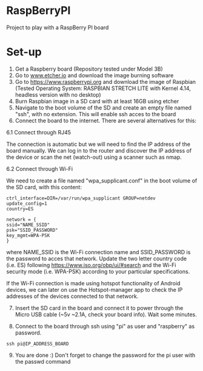 # RaspBerryPI
Project to play with a RaspBerry PI board

# Set-up
1. Get a Raspberry board (Repository tested under Model 3B)
2. Go to www.etcher.io and download the image burning software
3. Go to https://www.raspberrypi.org and download the image of Raspbian 
(Tested Operating System: RASPBIAN STRETCH LITE with Kernel 4.14, headless version with no desktop)
4. Burn Raspbian image in a SD card with at least 16GB using etcher
5. Navigate to the boot volume of the SD and create an empty file named "ssh", with no extension.
This will enable ssh acces to the board
6. Connect the board to the internet. There are several alternatives for this:

6.1 Connect through RJ45

The connection is automatic but we will need to find the IP address of the board manually. We can log in to the router and discover the IP address of the device or scan the net (watch-out) using a scanner such as nmap.

6.2 Connect through Wi-Fi

We need to create a file named "wpa_supplicant.conf" in the boot volume of the SD card, with this content:
```
ctrl_interface=DIR=/var/run/wpa_supplicant GROUP=netdev update_config=1
country=ES

network = { 
ssid="NAME_SSID" 
psk="SSID_PASSWORD" 
key_mgmt=WPA-PSK 
}
```
where NAME_SSID is the Wi-Fi connection name and SSID_PASSWORD is the password to acces that network.
Update the two letter country code (i.e. ES) following https://www.iso.org/obp/ui/#search and the Wi-Fi security mode (i.e. WPA-PSK) according to your particular specifications.

If the Wi-Fi connection is made using hotspot functionality of Android devices, we can later on use the Hotspot-manager app to check the IP addresses of the devices connected to that network.

7. Insert the SD card in the board and connect it to power through the Micro USB cable (~5v ~2.1A, check your board info). Wait some minutes.

8. Connect to the board through ssh using "pi" as user and "raspberry" as password.
```
ssh pi@IP_ADDRESS_BOARD
```

9. You are done :) Don't forget to change the password for the pi user with the passwd command
